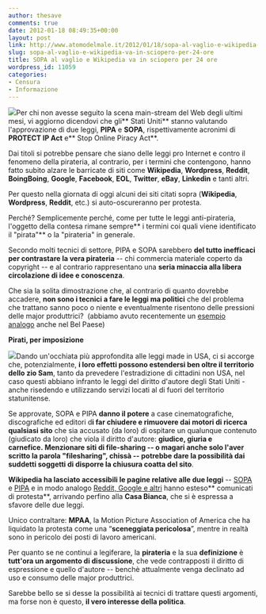 ```yaml
---
author: thesave
comments: true
date: 2012-01-18 08:49:35+00:00
layout: post
link: http://www.atomodelmale.it/2012/01/18/sopa-al-vaglio-e-wikipedia-va-in-sciopero-per-24-ore/
slug: sopa-al-vaglio-e-wikipedia-va-in-sciopero-per-24-ore
title: SOPA al vaglio e Wikipedia va in sciopero per 24 ore
wordpress_id: 11059
categories:
- Censura
- Informazione
---
```


![](http://www.atomodelmale.it/wp-content/uploads/2012/01/Wikipedia-300x212.jpg)Per chi non avesse seguito la scena main-stream del Web degli ultimi mesi, vi aggiorno dicendovi che gli** Stati Uniti** stanno valutando l'approvazione di due leggi, **PIPA** e **SOPA**, rispettivamente acronimi di **PROTECT IP Act** e** Stop Online Piracy Act**.

Dai titoli si potrebbe pensare che siano delle leggi pro Internet e contro il fenomeno della pirateria, al contrario, per i termini che contengono, hanno fatto subito alzare le barricate di siti come **Wikipedia**, **Wordpress**, **Reddit**, **BoingBoing**, **Google**, **Facebook**, **EOL**, **Twitter**, **eBay**, **Linkedin** e tanti altri.

Per questo nella giornata di oggi alcuni dei siti citati sopra (**Wikipedia**, **Wordpress**, **Reddit**, etc.) si auto-oscureranno per protesta.

Perché? Semplicemente perché, come per tutte le leggi anti-pirateria, l'oggetto della contesa rimane sempre** i termini coi quali viene identificato il "pirata"** o la "pirateria" in generale.

Secondo molti tecnici di settore, PIPA e SOPA sarebbero **del tutto inefficaci per contrastare la vera pirateria** -- chi commercia materiale coperto da copyright -- e al contrario rappresentano una **seria minaccia alla libera circolazione di idee e conoscenza**.

Che sia la solita dimostrazione che, al contrario di quanto dovrebbe accadere, **non sono i tecnici a fare le leggi ma politici** che del problema che trattano sanno poco o niente e eventualmente risentono delle pressioni delle major produttrici?  (abbiamo avuto recentemente un [esempio analogo](http://www.atomodelmale.it/2011/06/30/agcom-nuova-legge-bavaglio-sul-diritto-dautore/) anche nel Bel Paese)

**Pirati, per imposizione**

![](http://www.atomodelmale.it/wp-content/uploads/2012/01/reddit-sopa-174x300.jpg)Dando un'occhiata più approfondita alle leggi made in USA, ci si accorge che, potenzialmente, **i loro effetti possono estendersi ben oltre il territorio dello zio Sam**, tanto da prevedere l'estradizione di cittadini non USA, nel caso questi abbiano infranto le leggi del diritto d'autore degli Stati Uniti - anche risedendo e utilizzando servizi locati al di fuori del territorio statunitense.

Se approvate, SOPA e PIPA **danno il potere** a case cinematografiche, discografiche ed editori d**i far chiudere e rimuovere dai motori di ricerca qualsiasi sito** che sia accusato (da loro) di ospitare un qualunque contenuto (giudicato da loro) che viola il diritto d'autore: **giudice, giuria e carnefice. **Menzionare siti di file-sharing -- o magari anche solo l'aver scritto la parola "filesharing", chissà -- potrebbe dare la possibilità dai suddetti soggetti di** disporre la chiusura coatta del sito**.

**Wikipedia ha lasciato accessibili le pagine relative alle due leggi** -- [SOPA](http://en.wikipedia.org/wiki/Stop_Online_Piracy_Act) e [PIPA](http://en.wikipedia.org/wiki/PROTECT_IP_Act) e in modo analogo [Reddit, Google e altri](https://www.google.com/landing/takeaction/community/) hanno esteso** comunicati di protesta**, arrivando perfino alla **Casa Bianca**, che si è espressa a sfavore delle due leggi.

Unico contraltare: **MPAA**, la Motion Picture Association of America che ha liquidato la protesta come una “**sceneggiata pericolosa**”, mentre in realtà sono in pericolo dei posti di lavoro americani.

Per quanto se ne continui a legiferare, la **pirateria** e la sua **definizione** è **tutt'ora un argomento di discussione**, che vede contrapposti il diritto di espressione e quello d'autore -- benchè attualmente venga declinato ad uso e consumo delle major produttrici.

Sarebbe bello se si desse la possibilità ai tecnici di trattare questi argomenti, ma forse non è questo, **il vero interesse della politica**.
